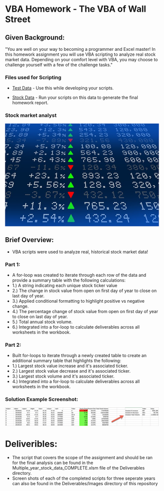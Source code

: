 # VBA Homework - The VBA of Wall Street

## Given Background:

"You are well on your way to becoming a programmer and Excel master! In this homework assignment you will use VBA scripting to analyze real stock market data. Depending on your comfort level with VBA, you may choose to challenge yourself with a few of the challenge tasks."

### Files used for Scripting

* [Test Data](Resources/alphabetical_testing.xlsx) - Use this while developing your scripts.

* [Stock Data](Resources/Multiple_year_stock_data.xlsx) - Run your scripts on this data to generate the final homework report.

### Stock market analyst

![stock Market](Images/stockmarket.jpg)

## Brief Overview:

* VBA scripts were used to analyze real, historical stock market data!

### Part 1:
* A for-loop was created to iterate through each row of the data and provide a summary table with the following calculations:
* 1.)	A string indicating each unique stock ticker value
* 2.)	The change in stock value from open on first day of year to close on last day of year.
* 3.)	Applied conditional formatting to highlight positive vs negative change.
* 4.)	The percentage change of stock value from open on first day of year to close on last day of year.
* 5.)	Total annual stock volume.
* 6.)	Integrated into a for-loop to calculate deliverables across all worksheets in the workbook.

### Part 2:
* Built for-loops to iterate through a newly created table to create an additional summary table that highlights the following:
* 1.)	Largest stock value increase and it's associated ticker.
* 2.)	Largest stock value decrease and it's associated ticker.
* 3.)	Largest stock volume and it's associated ticker.
* 4.)	Integrated into a for-loop to calculate deliverables across all worksheets in the workbook.

### Solution Example Screenshot:

![hard_solution](Images/hard_solution.png)

# Deliveribles:
* The script that covers the scope of the assignment and should be ran for the final analysis can be found in the Multiple_year_stock_data_COMPLETE.xlsm file of the Deliverables directory.
* Screen shots of each of the completed scripts for three seperate years can also be found in the Deliverables/Images directory of this repository 
